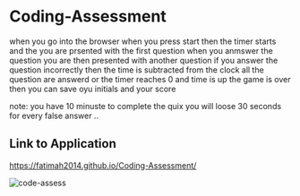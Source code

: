 # Coding-Assessment

 when you go into the browser 
 when you press start
 then the timer starts and the you are prsented with the first question 
 when you anmswer the question 
 you are then presented with another question 
 if you answer the question incorrectly 
 then the time is subtracted from the clock 
 all the question are answerd or the timer reaches 0 and time is up
 the game is over
 then you can save oyu initials and your score 

note:
 you have 10 minuste to complete the quix
 you will loose 30 seconds for every false answer
 ..

## Link to Application

 https://fatimah2014.github.io/Coding-Assessment/
 
 
![code-assess](https://user-images.githubusercontent.com/80806004/119921660-60ecb280-bf3c-11eb-8fb2-52c6fac3e8c7.jpg)



